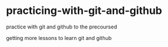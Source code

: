 # practicing-with-git-and-github
practice with git and github to the precoursed

getting more lessons to learn git and github
